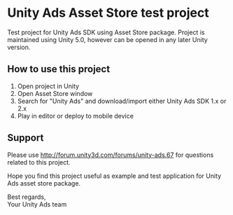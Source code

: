# Unity Ads Asset Store test project

Test project for Unity Ads SDK using Asset Store package. Project is maintained using Unity 5.0, however can be opened in any later Unity version.

## How to use this project

1. Open project in Unity
2. Open Asset Store window
3. Search for "Unity Ads" and download/import either Unity Ads SDK 1.x or 2.x
4. Play in editor or deploy to mobile device

## Support

Please use <http://forum.unity3d.com/forums/unity-ads.67> for questions related to this project.

Hope you find this project useful as example and test application for Unity Ads asset store package.

Best regards,  
Your Unity Ads team
